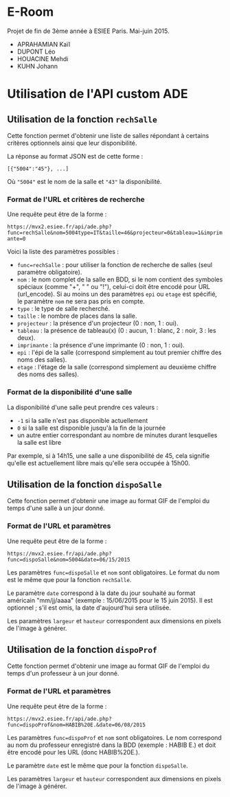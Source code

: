 # E-Room

Projet de fin de 3ème année à ESIEE Paris.
Mai-juin 2015.

* APRAHAMIAN Kaïl
* DUPONT Léo
* HOUACINE Mehdi
* KUHN Johann

# Utilisation de l'API custom ADE
## Utilisation de la fonction `rechSalle`

Cette fonction permet d'obtenir une liste de salles répondant à certains critères optionnels ainsi que leur disponibilité.

La réponse au format JSON est de cette forme :

`[{"5004":"45"}, ...]`

Où `"5004"` est le nom de la salle et `"43"` la disponibilité.

### Format de l'URL et critères de recherche

Une requête peut être de la forme :

`https://mvx2.esiee.fr/api/ade.php?func=rechSalle&nom=5004type=IT&taille=46&projecteur=0&tableau=1&imprimante=0`

Voici la liste des paramètres possibles :

- `func=rechSalle` : pour utiliser la fonction de recherche de salles (seul paramètre obligatoire).
- `nom` : le nom complet de la salle en BDD, si le nom contient des symboles spéciaux (comme "+", " " ou "!"), celui-ci doit être encodé pour URL (url_encode). Si au moins un des paramètres `epi` ou `etage` est spécifié, le paramètre `nom` ne sera pas pris en compte.
- `type` : le type de salle recherché.
- `taille` : le nombre de places dans la salle.
- `projecteur` : la présence d'un projecteur (0 : non, 1 : oui).
- `tableau` : la présence de tableau(x) (0 : aucun, 1 : blanc, 2 : noir, 3 : les deux).
- `imprimante` : la présence d'une imprimante (0 : non, 1 : oui).
- `epi` : l'épi de la salle (correspond simplement au tout premier chiffre des noms des salles).
- `etage` : l'étage de la salle (correspond simplement au deuxième chiffre des noms des salles).

### Format de la disponibilité d'une salle

La disponibilité d'une salle peut prendre ces valeurs :

- `-1` si la salle n'est pas disponible actuellement
- `0` si la salle est disponible jusqu'à la fin de la journée
- un autre entier correspondant au nombre de minutes durant lesquelles la salle est libre

Par exemple, si à 14h15, une salle a une disponibilité de 45, cela signifie qu'elle est actuellement libre mais qu'elle sera occupée à 15h00.

## Utilisation de la fonction `dispoSalle`

Cette fonction permet d'obtenir une image au format GIF de l'emploi du temps d'une salle à un jour donné.

### Format de l'URL et paramètres

Une requête peut être de la forme :

`https://mvx2.esiee.fr/api/ade.php?func=dispoSalle&nom=5004&date=06/15/2015`

Les paramètres `func=dispoSalle` et `nom` sont obligatoires. Le format du nom est le même que pour la fonction `rechSalle`.

Le paramètre `date` correspond à la date du jour souhaité au format américain "mm/jj/aaaa" (exemple : 15/06/2015 pour le 15 juin 2015). Il est optionnel ; s'il est omis, la date d'aujourd'hui sera utilisée.

Les paramètres `largeur` et `hauteur` correspondent aux dimensions en pixels de l'image à générer.

## Utilisation de la fonction `dispoProf`

Cette fonction permet d'obtenir une image au format GIF de l'emploi du temps d'un professeur à un jour donné.

### Format de l'URL et paramètres

Une requête peut être de la forme :

`https://mvx2.esiee.fr/api/ade.php?func=dispoProf&nom=HABIB%20E.&date=06/08/2015`

Les paramètres `func=dispoProf` et `nom` sont obligatoires. Le nom correspond au nom du professeur enregistré dans la BDD (exemple : HABIB E.) et doit être encodé pour les URL (donc HABIB%20E.).

Le paramètre `date` est le même que pour la fonction `dispoSalle`.

Les paramètres `largeur` et `hauteur` correspondent aux dimensions en pixels de l'image à générer.
